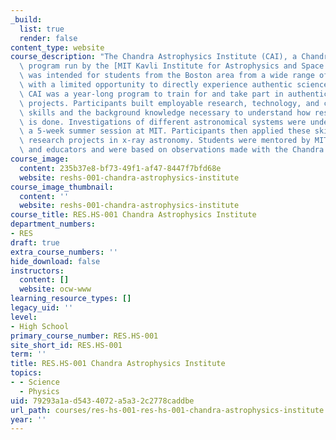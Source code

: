 ```yaml
---
_build:
  list: true
  render: false
content_type: website
course_description: "The Chandra Astrophysics Institute (CAI), a Chandra X-ray Observatory-sponsored\
  \ program run by the [MIT Kavli Institute for Astrophysics and Space Research](https://space.mit.edu/),\
  \ was intended for students from the Boston area from a wide range of academic backgrounds\
  \ with a limited opportunity to directly experience authentic science.\_\n\nThe\
  \ CAI was a year-long program to train for and take part in authentic astronomy\
  \ projects. Participants built employable research, technology, and collaboration\
  \ skills and the background knowledge necessary to understand how research science\
  \ is done. Investigations of different astronomical systems were undertaken during\
  \ a 5-week summer session at MIT. Participants then applied these skills to undertake\
  \ research projects in x-ray astronomy. Students were mentored by MIT researchers\
  \ and educators and were based on observations made with the Chandra X-Ray Observatory."
course_image:
  content: 235b37e8-bf73-49f1-af47-8447f7bfd68e
  website: reshs-001-chandra-astrophysics-institute
course_image_thumbnail:
  content: ''
  website: reshs-001-chandra-astrophysics-institute
course_title: RES.HS-001 Chandra Astrophysics Institute
department_numbers:
- RES
draft: true
extra_course_numbers: ''
hide_download: false
instructors:
  content: []
  website: ocw-www
learning_resource_types: []
legacy_uid: ''
level:
- High School
primary_course_number: RES.HS-001
site_short_id: RES.HS-001
term: ''
title: RES.HS-001 Chandra Astrophysics Institute
topics:
- - Science
  - Physics
uid: 79293a1a-d543-4072-a5a3-2c2778caddbe
url_path: courses/res-hs-001-res-hs-001-chandra-astrophysics-institute
year: ''
---
```

